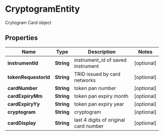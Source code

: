 

# CryptogramEntity

Crytogram Card object

## Properties

| Name | Type | Description | Notes |
|------------ | ------------- | ------------- | -------------|
|**instrumentId** | **String** | instrument_id of saved instrument |  [optional] |
|**tokenRequestorId** | **String** | TRID issued by card networks |  [optional] |
|**cardNumber** | **String** | token pan number |  [optional] |
|**cardExpiryMm** | **String** | token pan expiry month |  [optional] |
|**cardExpiryYy** | **String** | token pan expiry year |  [optional] |
|**cryptogram** | **String** | cryptogram |  [optional] |
|**cardDisplay** | **String** | last 4 digits of original card number |  [optional] |



